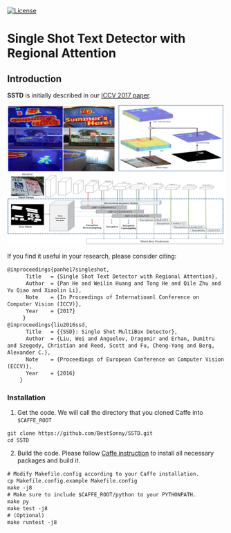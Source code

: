 [![License](https://img.shields.io/badge/license-BSD-blue.svg)](LICENSE)
# Single Shot Text Detector with Regional Attention

## Introduction

**SSTD** is initially described in our [ICCV 2017 paper](https://arxiv.org/abs/1709.00138).


<img src='demo/main.png' width='800'>


If you find it useful in your research, please consider citing:
```
@inproceedings{panhe17singleshot,
      Title   = {Single Shot Text Detector with Regional Attention},
      Author  = {Pan He and Weilin Huang and Tong He and Qile Zhu and Yu Qiao and Xiaolin Li},
      Note    = {In Proceedings of Internatioanl Conference on Computer Vision (ICCV)},
      Year    = {2017}
     }
@inproceedings{liu2016ssd,
      Title   = {{SSD}: Single Shot MultiBox Detector},
      Author  = {Liu, Wei and Anguelov, Dragomir and Erhan, Dumitru and Szegedy, Christian and Reed, Scott and Fu, Cheng-Yang and Berg, Alexander C.},
      Note    = {Proceedings of European Conference on Computer Vision (ECCV)},
      Year    = {2016}
    }
```

### Installation
1. Get the code. We will call the directory that you cloned Caffe into `$CAFFE_ROOT`
  ```Shell
  git clone https://github.com/BestSonny/SSTD.git
  cd SSTD
  ```

2. Build the code. Please follow [Caffe instruction](http://caffe.berkeleyvision.org/installation.html) to install all necessary packages and build it.
  ```Shell
  # Modify Makefile.config according to your Caffe installation.
  cp Makefile.config.example Makefile.config
  make -j8
  # Make sure to include $CAFFE_ROOT/python to your PYTHONPATH.
  make py
  make test -j8
  # (Optional)
  make runtest -j8
